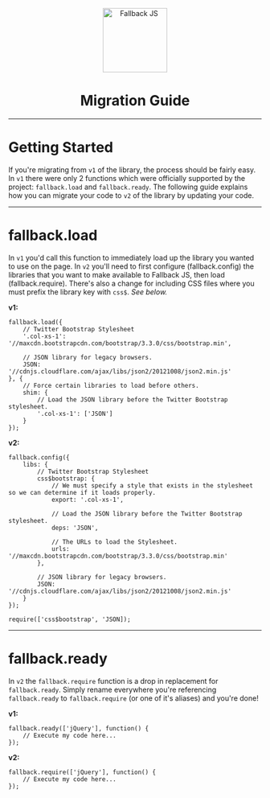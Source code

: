 <p align="center"><a href="http://fallback.io/" target="_blank"><img alt="Fallback JS" height="128" src="http://fallback.io/img/logo.png" /></a></p>
<h1 align="center">Migration Guide</h1>

---

# Getting Started

If you're migrating from `v1` of the library, the process should be fairly easy. In `v1` there were only 2 functions which were officially supported by the project: `fallback.load` and `fallback.ready`. The following guide explains how you can migrate your code to `v2` of the library by updating your code.

---

# fallback.load

In `v1` you'd call this function to immediately load up the library you wanted to use on the page. In `v2` you'll need to first configure (fallback.config) the libraries that you want to make available to Fallback JS, then load (fallback.require). There's also a change for including CSS files where you must prefix the library key with `css$`. *See below.*

**v1:**

```
fallback.load({
	// Twitter Bootstrap Stylesheet
	'.col-xs-1': '//maxcdn.bootstrapcdn.com/bootstrap/3.3.0/css/bootstrap.min',

	// JSON library for legacy browsers.
	JSON: '//cdnjs.cloudflare.com/ajax/libs/json2/20121008/json2.min.js'
}, {
	// Force certain libraries to load before others.
	shim: {
		// Load the JSON library before the Twitter Bootstrap stylesheet.
		'.col-xs-1': ['JSON']
	}
});
```

**v2:**

```
fallback.config({
	libs: {
		// Twitter Bootstrap Stylesheet
		css$bootstrap: {
			// We must specify a style that exists in the stylesheet so we can determine if it loads properly.
			export: '.col-xs-1',

			// Load the JSON library before the Twitter Bootstrap stylesheet.
			deps: 'JSON',

			// The URLs to load the Stylesheet.
			urls: '//maxcdn.bootstrapcdn.com/bootstrap/3.3.0/css/bootstrap.min'
		},

		// JSON library for legacy browsers.
		JSON: '//cdnjs.cloudflare.com/ajax/libs/json2/20121008/json2.min.js'
	}
});

require(['css$bootstrap', 'JSON]);
```

---

# fallback.ready

In `v2` the `fallback.require` function is a drop in replacement for `fallback.ready`. Simply rename everywhere you're referencing `fallback.ready` to `fallback.require` (or one of it's aliases) and you're done!

**v1:**

```
fallback.ready(['jQuery'], function() {
	// Execute my code here...
});
```

**v2:**

```
fallback.require(['jQuery'], function() {
	// Execute my code here...
});
```
